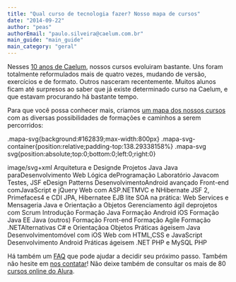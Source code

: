 ```yaml
---
title: "Qual curso de tecnologia fazer? Nosso mapa de cursos"
date: "2014-09-22"
author: "peas"
authorEmail: "paulo.silveira@caelum.com.br"
main_guide: "main_guide"
main_category: "geral"
---
```


Nesses [10 anos de Caelum](https://www.caelum.com.br/10anos/), nossos cursos evoluiram bastante. Uns foram totalmente reformulados mais de quatro vezes, mudando de versão, exercícios e de formato. Outros nasceram recentemente. Muitos alunos ficam até surpresos ao saber que já existe determinado curso na Caelum, e que estavam procurando há bastante tempo.

Para que você possa conhecer mais, criamos [um mapa dos nossos cursos](https://www.caelum.com.br/mapa-dos-cursos/) com as diversas possibilidades de formações e caminhos a serem percorridos:

.mapa-svg{background:#162839;max-width:800px} .mapa-svg-container{position:relative;padding-top:138.29338158%} .mapa-svg svg{position:absolute;top:0;bottom:0;left:0;right:0}

image/svg+xml Arquitetura e Designde Projetos Java Java paraDesenvolvimento Web Lógica deProgramação Laboratório Javacom Testes, JSF eDesign Patterns DesenvolvimentoAndroid avançado Front-end comJavaScript e jQuery Web com ASP.NETMVC e NHibernate JSF 2, Primefaces4 e CDI JPA, Hibernatee EJB lite SOA na prática: Web Services e Mensageria Java e Orientação a Objetos Gerenciamento ágil deprojetos com Scrum Introdução Formação Java Formação Android iOS Formação Java EE Java (outros) Formação Front-end Formação Agile Formação .NETAlternativas C# e Orientaçãoa Objetos Práticas ágeisem Java Desenvolvimentomóvel com iOS Web com HTML,CSS e JavaScript Desenvolvimento Android Práticas ágeisem .NET PHP e MySQL PHP

Há também um [FAQ](https://www.caelum.com.br/faq/) que pode ajudar a decidir seu próximo passo. Também não hesite em [nos contatar](http://www.caelum.com.br/contato/)! Não deixe também de consultar os mais de 80 [cursos online do Alura](http://www.alura.com.br/).
